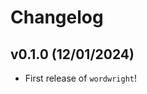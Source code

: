 # Changelog

<!--next-version-placeholder-->

## v0.1.0 (12/01/2024)

- First release of `wordwright`!
